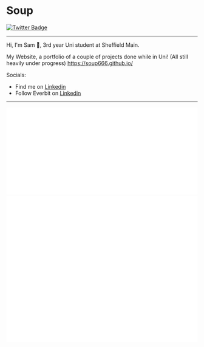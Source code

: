 # Soup
[![Twitter Badge](https://img.shields.io/badge/-@__Die_Slime-1ca0f1?style=flat&labelColor=1ca0f1&logo=twitter&logoColor=white&link=https://twitter.com/die_slime)](https://twitter.com/die_slime)

<hr>

Hi, I'm Sam 👋, 3rd year Uni student at Sheffield Main.

My Website, a portfolio of a couple of projects done while in Uni! (All still heavily under progress) https://soup666.github.io/

Socials:
 - Find me on [Linkedin](https://www.linkedin.com/in/sam-laister/)
 - Follow Everbit on [Linkedin](https://www.linkedin.com/company/everbit-software)

<hr>

![SixMonths](/metrics.plugin.isocalendar.half-year.svg)
![Metrics](/github-metrics.svg)


